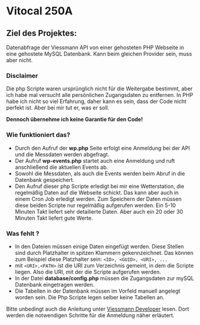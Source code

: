 # Vitocal 250A

## Ziel des Projektes:
Datenabfrage der Viessmann API von einer gehosteten PHP Webseite in eine gehostete MySQL Datenbank. Kann beim gleichen Provider sein, muss aber nicht.

### Disclaimer
Die php Scripte waren ursprünglich nicht für die Weitergabe bestimmt, aber ich habe mal versucht alle persönlichen Zugangsdaten zu entfernen. In PHP habe ich nicht so viel Erfahrung, daher kann es sein, dass der Code nicht perfekt ist. Aber bei mir tut er, was er soll.

__Dennoch übernehme ich keine Garantie für den Code!__


### Wie funktioniert das?
* Durch den Aufruf der __wp.php__ Seite erfolgt eine Anmeldung bei der API und die Messdaten werden abgefragt.
* Der Aufruf __wp-events.php__ startet auch eine Anmeldung und ruft anschließend die aktuellen Events ab.
* Sowohl die Messdaten, als auch die Events werden beim Abruf in die Datenbank gespeichert.
* Den Aufruf dieser php Scripte erledigt bei mir eine Wetterstation, die regelmäßig Daten auf die Webseite schickt. Das kann aber auch in einem Cron Job erledigt werden. Zum Speichern der Daten müssen diese beiden Scripte nur regelmäßig aufgerufen werden. Ein 5-10 Minuten Takt liefert sehr detailierte Daten. Aber auch ein 20 oder 30 Minuten Takt liefert gute Werte.

### Was fehlt ?
* In den Dateien müssen einige Daten eingefügt werden. Diese Stellen sind durch Platzhalter in spitzen Klammern gekennzeichnet. Das können zum Beispiel diese Platzhalter sein:  ```<ID>, <GUID>, <URI>, ...```
* mit ```<URI>,<PATH>``` ist die URI zum Verzeichnis gemeint, in dem die Scripte liegen. Also die URI, mit der die Scripte aufgerufen werden.
* In der Datei __database/config.php__ müssen die Zugangsdaten zur mySQL Datenbank eingetragen werden.
* Die Tabellen in der Datenbank müssen im Vorfeld manuell angelegt worden sein. Die Php Scripte legen selber keine Tabellen an.

Bitte unbedingt auch die Anleitung unter [Viessmann Developer](https://app.developer.viessmann.com) lesen. Dort werden die notwendigen Schritte für die Anmeldung näher erläutert.
